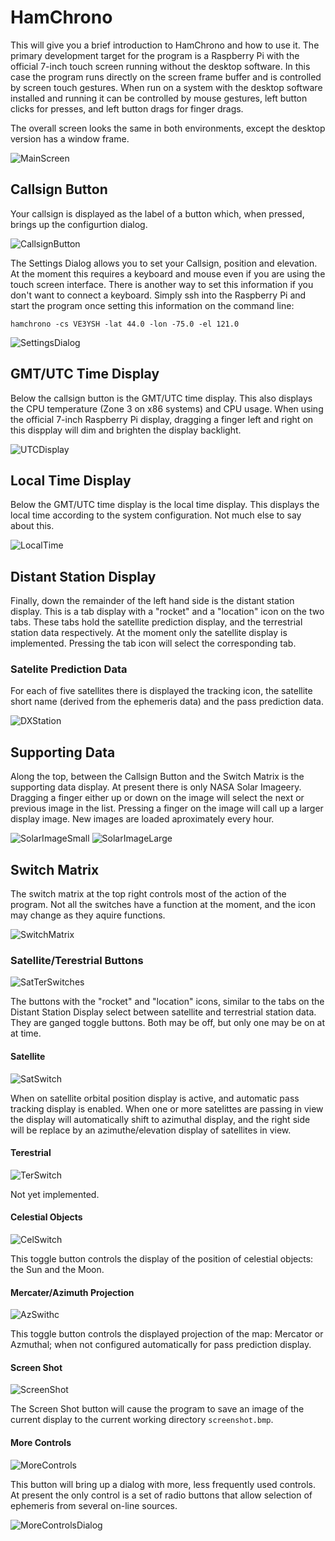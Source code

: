 # HamChrono

This will give you a brief introduction to HamChrono and how to use it.
The primary development target for the program is a Raspberry Pi with
the official 7-inch touch screen running without the desktop software.
In this case the program runs directly on the screen frame buffer and
is controlled by screen touch gestures. When run on a system with the
desktop software installed and running it can be controlled by mouse
gestures, left button clicks for presses, and left button drags for
finger drags.

The overall screen looks the same in both environments, except the desktop
version has a window frame.

![MainScreen](MainScreen.png)

## Callsign Button

Your callsign is displayed as the label of a button which, when pressed,
brings up the configurtion dialog.

![CallsignButton](CallsignButton.png)

The Settings Dialog allows you to set your Callsign, position and elevation.
At the moment this requires a keyboard and mouse even if you are using the 
touch screen interface. There is another way to set this information if
you don't want to connect a keyboard. Simply ssh into the Raspberry Pi
and start the program once setting this information on the command line:

`hamchrono -cs VE3YSH -lat 44.0 -lon -75.0 -el 121.0`

![SettingsDialog](SettingsDialog.png)

## GMT/UTC Time Display

Below the callsign button is the GMT/UTC time display. This also displays
the CPU temperature (Zone 3 on x86 systems) and CPU usage. When using the
official 7-inch Raspberry Pi display, dragging a finger left and right on
this dispplay will dim and brighten the display backlight.

![UTCDisplay](UTCDisplay.png)

## Local Time Display

Below the GMT/UTC time display is the local time display. This displays the
local time according to the system configuration. Not much else to say about
this.

![LocalTime](LocalTime.png)

## Distant Station Display

Finally, down the remainder of the left hand side is the distant station
display. This is a tab display with a "rocket" and a "location" icon on
the two tabs. These tabs hold the satellite prediction display, and the
terrestrial station data respectively. At the moment only the satellite
display is implemented. Pressing the tab icon will select the corresponding
tab.

### Satelite Prediction Data

For each of five satellites there is displayed the tracking icon, the
satellite short name (derived from the ephemeris data) and the pass
prediction data. 

![DXStation](DXStation.png)

## Supporting Data

Along the top, between the Callsign Button and the Switch Matrix is the
supporting data display. At present there is only NASA Solar Imageery.
Dragging a finger either up or down on the image will select the next or
previous image in the list. Pressing a finger on the image will call up
a larger display image. New images are loaded aproximately every hour.

![SolarImageSmall](SolarImageSmall.png)
![SolarImageLarge](SolarImageLarge.png)

## Switch Matrix

The switch matrix at the top right controls most of the action of the 
program. Not all the switches have a function at the moment, and the
icon may change as they aquire functions.

![SwitchMatrix](SwitchMatrix.png)

### Satellite/Terestrial Buttons

![SatTerSwitches](SatTerSwitches.png)

The buttons with the "rocket" and "location" icons, similar to the tabs
on the Distant Station Display select between satellite and terrestrial
station data. They are ganged toggle buttons. Both may be off, but only
one may be on at at time.

#### Satellite

![SatSwitch](SatSwitch.png)

When on satellite orbital position display is active, and automatic pass
tracking display is enabled. When one or more satelittes are passing in
view the display will automatically shift to azimuthal display, and the
right side will be replace by an azimuthe/elevation display of satellites
in view.

#### Terestrial

![TerSwitch](TerSwitch.png)

Not yet implemented. 

#### Celestial Objects

![CelSwitch](CelSwitch.png)

This toggle button controls the display of the position of celestial objects:
the Sun and the Moon.

#### Mercater/Azimuth Projection

![AzSwithc](AzSwitch.png)

This toggle button controls the displayed projection of the map: Mercator or 
Azmuthal; when not configured automatically for pass prediction display.

#### Screen Shot

![ScreenShot](ScreenShot.png)

The Screen Shot button will cause the program to save an image of the current
display to the current working directory `screenshot.bmp`.

#### More Controls

![MoreControls](MoreControls.png)

This button will bring up a dialog with more, less frequently used controls.
At present the only control is a set of radio buttons that allow selection
of ephemeris from several on-line sources.

![MoreControlsDialog](MoreControlsDialog.png)